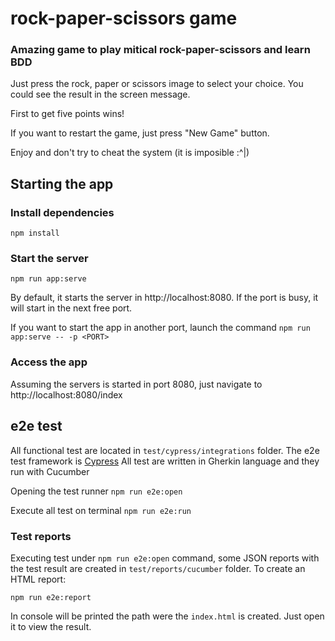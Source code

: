 # rock-paper-scissors game

### Amazing game to play mitical rock-paper-scissors and learn BDD

Just press the rock, paper or scissors image to select your choice. You could see the result in the screen message.

First to get five points wins!

If you want to restart the game, just press "New Game" button.

Enjoy and don't try to cheat the system (it is imposible :^|)

## Starting the app

### Install dependencies
```npm install```

### Start the server
```npm run app:serve```

By default, it starts the server in http://localhost:8080. If the port is busy, it will start in the next free port.

If you want to start the app in another port, launch the command
```npm run app:serve -- -p <PORT>```

### Access the app

Assuming the servers is started in port 8080, just navigate to http://localhost:8080/index


## e2e test
All functional test are located in ```test/cypress/integrations``` folder. The e2e test framework is [Cypress](https://www.cypress.io/)
All test are written in Gherkin language and they run with Cucumber

Opening the test runner
```npm run e2e:open```

Execute all test on terminal
```npm run e2e:run```

### Test reports
Executing test under ```npm run e2e:open``` command, some JSON reports with the test result are created in ```test/reports/cucumber``` folder. To create an HTML report:

```npm run e2e:report``` 

In console will be printed the path were the ```index.html``` is created. Just open it to view the result.
